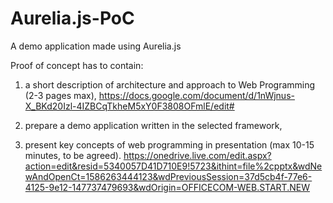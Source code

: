 # Aurelia.js-PoC
A demo application made using Aurelia.js

Proof of concept has to contain:

1) a short description of architecture and approach to Web Programming (2-3 pages max),
https://docs.google.com/document/d/1nWjnus-X_BKd20Izl-4IZBCqTkheM5xY0F3808OFmlE/edit#

2) prepare a demo application written in the selected framework,

3) present key concepts of web programming in presentation (max 10-15 minutes, to be agreed).
https://onedrive.live.com/edit.aspx?action=edit&resid=5340057D41D710E9!5723&ithint=file%2cpptx&wdNewAndOpenCt=1586263444123&wdPreviousSession=37d5cb4f-77e6-4125-9e12-147737479693&wdOrigin=OFFICECOM-WEB.START.NEW
